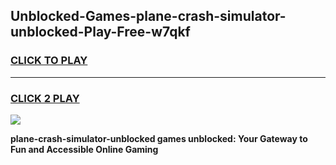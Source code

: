 
## Unblocked-Games-plane-crash-simulator-unblocked-Play-Free-w7qkf
<h3>
<a href="https://premium76.site?title=plane-crash-simulator-unblocked&ref=23A">CLICK TO PLAY</a></h3>
<hr>

<h3>
<a href="https://premium76.site?title=plane-crash-simulator-unblocked&ref=23A">CLICK 2 PLAY</a>
  
</h3>

<a href="https://premium76.site?title=plane-crash-simulator-unblocked&ref=23A"><img src="https://clearcache.store/games.png"></a>


**plane-crash-simulator-unblocked games unblocked: Your Gateway to Fun and Accessible Online Gaming**
